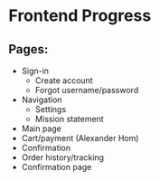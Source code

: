 # Frontend Progress

## Pages:
  * Sign-in
      * Create account 
      * Forgot username/password
  * Navigation
      * Settings
      * Mission statement
  * Main page
  * Cart/payment (Alexander Hom)
  * Confirmation 
  * Order history/tracking
  * Confirmation page
